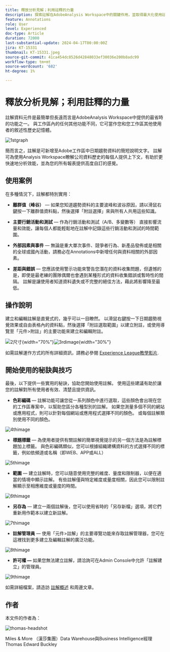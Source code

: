 ```yaml
---
title: 釋放分析見解；利用註釋的力量
description: 探索註解在AdobeAnalysis Workspace中的關鍵作用，並取得最大化使用註解的實用秘訣。 將您的資料瞭解與共同作業提升到新的高度，在此過程中擷取更豐富的分析見解。
feature: Annotations
role: User
level: Experienced
doc-type: Article
duration: 72000
last-substantial-update: 2024-04-17T00:00:00Z
jira: KT-15331
thumbnail: KT-15331.jpeg
source-git-commit: 41ca454dc8526d42848033ef30036e200b8adc99
workflow-type: tm+mt
source-wordcount: '682'
ht-degree: 1%

---
```



# 釋放分析見解；利用註釋的力量

註解資料元件是最簡單但長遠而言是AdobeAnalysis Workspace中提供的最省時的功能之一。 與工作區內的任何其他功能不同，它可當作您和您工作區其他使用者的敘述性歷史記憶體。

![1stgraph](assets/1stgraph.png)

簡而言之，註解是可新增至Adobe工作區中日期趨勢資料的簡短說明文字。 註解可為使用Analysis Workspace瞭解公司資料歷史的每個人提供上下文，有助於更快速地分析效能，並為您的所有報表提供高度自訂的感覺。

## 使用案例

在多種情況下，註解都特別實用：

- **離群值（峰谷）**  — 如果您知道趨勢資料的主要波峰和波谷原因，請以滑鼠右鍵按一下離群值資料點，然後選擇「附註選擇」來與所有人共用這些知識。

- **主要行銷活動和測試**  — 作為行銷活動和測試（A/B、多變數等） 直接影響流量和效能，讓每個人都能輕鬆地在註解中記錄這些行銷活動和測試的時間範圍。

- **外部因素與事件**  — 無論是重大單次事件、競爭者行為、新產品發佈或是相關的全球或國內活動，請務必在Annotations中新增任何與資料相關的外部因素。

- **差距與錯誤**  — 您應該使用警示功能來警告您潛在的資料收集問題，但遺憾的是，即使是最老練的團隊偶爾也會遇到某種形式的資料收集錯誤或暫時性的間隔。 註解是讓使用者知道資料遺失或不完整的絕佳方法，藉此將影響降至最低。

## 操作說明

建立和編輯註解是直覺式的，幾乎可以一目瞭然。 以滑鼠右鍵按一下日期趨勢視覺效果或自由表格內的資料點，然後選擇「附註選取範圍」以建立附註，或使用導覽至「元件>附註」的主要功能來建立和編輯附註。

![2尺寸](assets/2ndimage.png){width="70%"}![3rdimage](assets/3rdimage.png){width="30%"}


如需註解運作方式的所有詳細資訊，請務必參閱 [Experience League教學影片](https://experienceleague.adobe.com/en/docs/analytics-learn/tutorials/analysis-workspace/navigating-workspace-projects/annotations-in-analysis-workspace).

## 開始使用的秘訣與技巧

最後，以下提供一些實用的秘訣，協助您開始使用註解。  使用這些建議有助於讓您的註解對所有使用者有效、清楚且提供資訊。

- **色彩編碼**  — 註解功能可讓您從一系列顏色中進行選取，這些顏色會出現在您的工作區專案中，以幫助您區分各種型別的註解。 如果您測量多個不同的網站或應用程式，則可以針對每個網站或應用程式選擇不同的顏色。 或每個註解類別使用不同的顏色。

![4thimage](assets/4thimage.png)

- **標題標籤**  — 為使用者提供有關註解的簡單視覺提示的另一個方法是為註解標題加上標籤。 與色彩編碼類似，您可以根據組織建構資料的方式選擇不同的標籤，例如依頻道或名稱（即WEB、APP或ALL）

![5thimage](assets/5thimage.png)

- **範圍**  — 建立註解時，您可以隨意使用完整的維度、量度和限制器，以便在適當的情境中顯示註解。 有些註解僅與特定維度或量度相關，因此您可以限制註解顯示至相應維度或量度的時間。

![6thimage](assets/6thimage.png)

- **另存為**  — 建立一兩個註解後，您可以使用省時的「另存新檔」選項，將它們重新用作範本以建立新註解。

![7thimage](assets/7thimage.png)

- **註解管理員**  — 使用「元件>註解」的主要導覽功能來存取註解管理器，您可在這裡找到更多建立及編輯註解的廣泛功能。

![8thimage](assets/8thimage.png)


- **許可權 —** 如果您無法建立註解，請洽詢可在Admin Console中允許「註解建立」的管理員。

![9thimage](assets/9thimage.png)

如需詳細檔案，請造訪 [註解概述](https://experienceleague.adobe.com/en/docs/analytics/analyze/analysis-workspace/components/annotations/overview) 和周邊文章。

## 作者

本文件的作者為：

![thomas-headshot](assets/thomas-headshot.png)

Miles &amp; More （漢莎集團）Data Warehouse與Business Intelligence經理Thomas Edward Buckley
